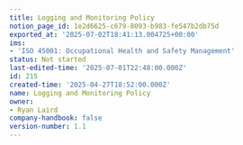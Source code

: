 ```yaml
---
title: Logging and Monitoring Policy
notion_page_id: 1e2d6625-c679-8093-b983-fe547b2db75d
exported_at: '2025-07-02T18:41:13.004725+00:00'
ims:
- 'ISO 45001: Occupational Health and Safety Management'
status: Not started
last-edited-time: '2025-07-01T22:48:00.000Z'
id: 215
created-time: '2025-04-27T18:52:00.000Z'
name: Logging and Monitoring Policy
owner:
- Ryan Laird
company-handbook: false
version-number: 1.1
---
```


<!-- Unsupported block type: unsupported -->